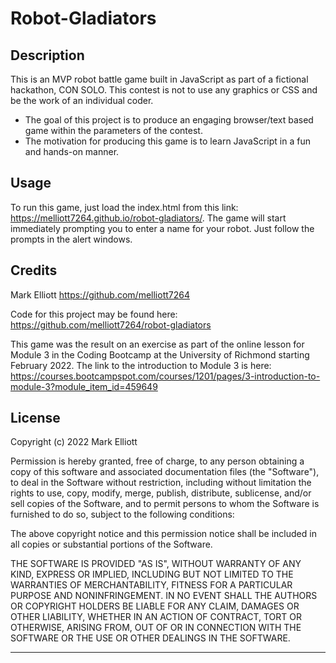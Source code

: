 # Robot-Gladiators

## Description

This is an MVP robot battle game built in JavaScript as part of a fictional hackathon, CON SOLO.   This contest is not to use any graphics or CSS and be the work of an individual coder.  

- The goal of this project is to produce an engaging browser/text based game within the parameters of the contest.
- The motivation for producing this game is to learn JavaScript in a fun and hands-on manner.

## Usage

To run this game, just load the index.html from this link: https://melliott7264.github.io/robot-gladiators/.   The game will start immediately prompting you to enter a name for your robot.   Just follow the prompts in the alert windows.

## Credits

Mark Elliott  https://github.com/melliott7264

Code for this project may be found here: https://github.com/melliott7264/robot-gladiators

This game was the result on an exercise as part of the online lesson for Module 3 in the Coding Bootcamp at the University of Richmond starting February 2022.  The link to the introduction to Module 3 is here: https://courses.bootcampspot.com/courses/1201/pages/3-introduction-to-module-3?module_item_id=459649

## License

Copyright (c) 2022 Mark Elliott

Permission is hereby granted, free of charge, to any person obtaining a copy
of this software and associated documentation files (the "Software"), to deal
in the Software without restriction, including without limitation the rights
to use, copy, modify, merge, publish, distribute, sublicense, and/or sell
copies of the Software, and to permit persons to whom the Software is
furnished to do so, subject to the following conditions:

The above copyright notice and this permission notice shall be included in all
copies or substantial portions of the Software.

THE SOFTWARE IS PROVIDED "AS IS", WITHOUT WARRANTY OF ANY KIND, EXPRESS OR
IMPLIED, INCLUDING BUT NOT LIMITED TO THE WARRANTIES OF MERCHANTABILITY,
FITNESS FOR A PARTICULAR PURPOSE AND NONINFRINGEMENT. IN NO EVENT SHALL THE
AUTHORS OR COPYRIGHT HOLDERS BE LIABLE FOR ANY CLAIM, DAMAGES OR OTHER
LIABILITY, WHETHER IN AN ACTION OF CONTRACT, TORT OR OTHERWISE, ARISING FROM,
OUT OF OR IN CONNECTION WITH THE SOFTWARE OR THE USE OR OTHER DEALINGS IN THE
SOFTWARE.

---

